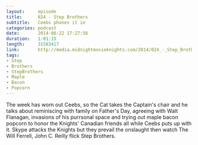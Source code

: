 ```yaml
---
layout:     episode
title:      024 - Step Brothers
subtitle:   Ceebs phones it in
categories: podcast
date:       2014-06-22 17:27:56
duration:   1:01:15
length:     31503417
link:       http://media.midnightmovieknights.com/2014/024_-_Step_Brothers.m4a
tags:
- Step
- Brothers
- StepBrothers
- Maple
- Bacon
- Popcorn
---
```

The week has worn out Ceebs, so the Cat takes the Captain's chair and he talks about reminiscing with family on Father's Day, agreeing with Walt Flanagan, invasions of his purrsonal space and trying out maple bacon popcorn to honor the Knights' Canadian friends all while Ceebs puts up with it. Skype attacks the Knights but they prevail the onslaught then watch The Will Ferrell, John C. Reilly flick Step Brothers.